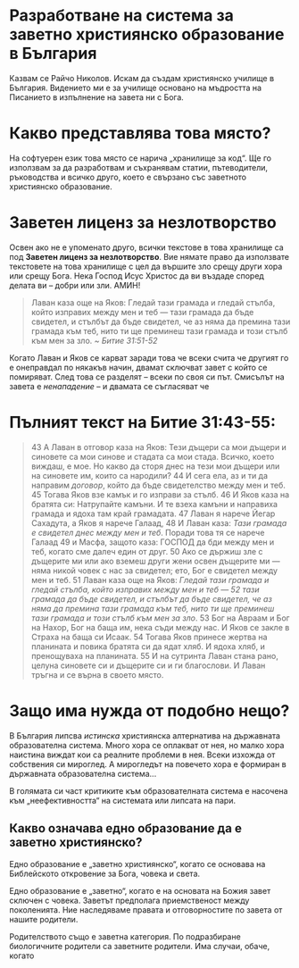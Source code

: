 # Разработване на система за заветно християнско образование в България

Казвам се Райчо Николов. Искам да създам християнско училище в България. Видението ми е за училище основано на мъдростта на Писанието в изпълнение на завета ни с Бога. 

# Какво представлява това място?

На софтуерен език това място се нарича „хранилище за код“. Ще го използвам за да разработвам и съхранявам статии, пътеводители, ръководства и всичко друго, което е свързано със заветното християнско образование.

# Заветен лиценз за незлотворство

Освен ако не е упоменато друго, всички текстове в това хранилище са под **Заветен лиценз за незлотворство**. Вие нямате право да използвате текстовете на това хранилище с цел да вършите зло срещу други хора или срещу Бога. Нека Господ Исус Христос да ви въздаде според делата ви – добри или зли. АМИН!

> Лаван каза още на Яков: Гледай тази грамада и гледай стълба, който изправих между мен и теб — тази грамада да бъде свидетел, и стълбът да бъде свидетел, че аз няма да премина тази грамада към теб, нито ти ще преминеш тази грамада и този стълб към мен за зло.
> _~ Битие 31:51-52_

Когато Лаван и Яков се карват заради това че всеки счита че другият го е онеправдал по някакъв начин, двамат сключват завет с който се помиряват. След това се разделят – всеки по своя си път. Смисълът на завета е _ненападение_ – и двамата се съгласяват че 

# Пълният текст на Битие 31:43-55:
> 43  А Лаван в отговор каза на Яков: Тези дъщери са мои дъщери и синовете са мои синове и стадата са мои стада. Всичко, което виждаш, е мое. Но какво да сторя днес на тези мои дъщери или на синовете им, които са народили? 
> 44  И сега ела, аз и ти да направим *договор*, който да бъде свидетелство между мен и теб. 45  Тогава Яков взе камък и го изправи за стълб. 46  И Яков каза на братята си: Натрупайте камъни. И те взеха камъни и направиха грамада и ядоха там край грамадата. 47  Лаван я нарече Йегар Сахадута, а Яков я нарече Галаад, 48  И Лаван каза: *Тази грамада е свидетел днес между мен и теб*. Поради това тя се нарече Галаад 49  и Масфа, защото каза: ГОСПОД да бди между мен и теб, когато сме далеч един от друг. 50  Ако се държиш зле с дъщерите ми или ако вземеш други жени освен дъщерите ми — няма никой човек с нас за свидетел; ето, Бог е свидетел между мен и теб. 51  Лаван каза още на Яков: *Гледай тази грамада и гледай стълба, който изправих между мен и теб — 52  тази грамада да бъде свидетел, и стълбът да бъде свидетел, че аз няма да премина тази грамада към теб, нито ти ще преминеш тази грамада и този стълб към мен за зло*. 53  Бог на Авраам и Бог на Нахор, Бог на баща им, нека съди между нас. И Яков се закле в Страха на баща си Исаак. 54  Тогава Яков принесе жертва на планината и повика братята си да ядат хляб. И ядоха хляб, и пренощуваха на планината. 55  И на сутринта Лаван стана рано, целуна синовете си и дъщерите си и ги благослови. И Лаван тръгна и се върна в своето място. 

# Защо има нужда от подобно нещо?

В България липсва _истинска_ християнска алтернатива на държавната образователна система. Много хора се оплакват от нея, но малко хора наистина виждат кои са реалните проблеми в нея. Всеки изхожда от собствения си мироглед. А мирогледът на повечето хора е формиран в държавната образователна система...

В голямата си част критиките към образователната система е насочена към „неефективността“ на системата или липсата на пари.

## Какво означава едно образование да е заветно християнско?

Едно образование е „заветно християнско“, когато се основава на Библейското откровение за Бога, човека и света.

Едно образование е „заветно“, когато е на основата на Божия завет сключен с човека. Заветът предполага приемственост между поколенията. Ние наследяваме правата и отговорностите по завета от нашите родители. 

Родителството също е заветна категория. По подразбиране биологичните родители са заветните родители. Има случаи, обаче, когато 
